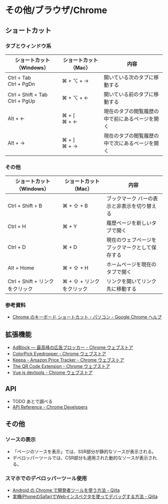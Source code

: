 # その他/ブラウザ/Chrome

## ショートカット

### タブとウィンドウ系

| ショートカット（Windows）           | ショートカット（Mac） | 内容                                           |
| ----------------------------------- | --------------------- | ---------------------------------------------- |
| Ctrl + Tab <br />Ctrl + PgDn        | ⌘ + ⌥ + →             | 開いている次のタブに移動する                   |
| Ctrl + Shift + Tab<br />Ctrl + PgUp | ⌘ + ⌥ + ←             | 開いている前のタブに移動する                   |
| Alt + ←                             | ⌘ + [<br />⌘ + ←      | 現在のタブの閲覧履歴の中で前にあるページを開く |
| Alt + →                             | ⌘ + ]<br />⌘ + →      | 現在のタブの閲覧履歴の中で次にあるページを開く |

### その他

| ショートカット（Windows）       | ショートカット（Mac）    | 内容                                           |
| ------------------------------- | ------------------------ | ---------------------------------------------- |
| Ctrl + Shift + B                | ⌘ + ⇧ + B                | ブックマーク バーの表示と非表示を切り替える    |
| Ctrl + H                        | ⌘ + Y                    | 履歴ページを新しいタブで開く                   |
| Ctrl + D                        | ⌘ + D                    | 現在のウェブページをブックマークとして保存する |
| Alt + Home                      | ⌘ + ⇧ + H                | ホームページを現在のタブで開く                 |
| Ctrl + Shift + リンクをクリック | ⌘ + ⇧ + リンクをクリック | リンクを開いてリンク先に移動する               |

### 参考資料

- [Chrome のキーボード ショートカット - パソコン - Google Chrome ヘルプ](https://support.google.com/chrome/answer/157179?hl=ja&co=GENIE.Platform%3DDesktop)

## 拡張機能

- [AdBlock — 最高峰の広告ブロッカー - Chrome ウェブストア](https://chrome.google.com/webstore/detail/adblock-%E2%80%94-best-ad-blocker/gighmmpiobklfepjocnamgkkbiglidom)
- [ColorPick Eyedropper - Chrome ウェブストア](https://chrome.google.com/webstore/detail/colorpick-eyedropper/ohcpnigalekghcmgcdcenkpelffpdolg)
- [Keepa - Amazon Price Tracker - Chrome ウェブストア](https://chrome.google.com/webstore/detail/keepa-amazon-price-tracke/neebplgakaahbhdphmkckjjcegoiijjo)
- [The QR Code Extension - Chrome ウェブストア](https://chrome.google.com/webstore/detail/the-qr-code-extension/oijdcdmnjjgnnhgljmhkjlablaejfeeb)
- [Vue.js devtools - Chrome ウェブストア](https://chrome.google.com/webstore/detail/vuejs-devtools/nhdogjmejiglipccpnnnanhbledajbpd)

## API

- TODO あとで調べる
- [API Reference - Chrome Developers](https://developer.chrome.com/docs/extensions/reference/)

## その他

### ソースの表示

- 「ページのソースを表示」では、SSR部分が静的なソースが表示される。
- デベロッパーツールでは、CSR部分も適用された動的なソースが表示される。

### スマホでのデベロッパーツール使用

- [Android の Chrome で開発者ツールを使う方法 - Qiita](https://qiita.com/hojishi/items/12b726f8b02ef3d713e4)
- [実機iPhoneのSafariでWebインスペクタを使ってデバッグする方法 - Qiita](https://qiita.com/unsoluble_sugar/items/2a3d06631a6b8259dc44)
